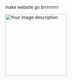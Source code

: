 make website go brrrrrrrrr

<img src="https://github.com/kennethvega/kennethvega/assets/100985581/df44108f-ba47-4938-8a96-c51740125eb3" alt="Your image description" width="200" height="200">

